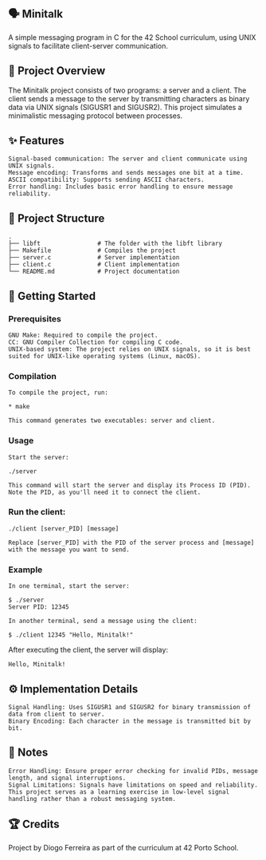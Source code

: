 ## 🗣️ Minitalk

A simple messaging program in C for the 42 School curriculum, using UNIX signals to facilitate client-server communication.

## 📄 Project Overview

The Minitalk project consists of two programs: a server and a client. The client sends a message to the server by transmitting characters as binary data via UNIX signals (SIGUSR1 and SIGUSR2). This project simulates a minimalistic messaging protocol between processes.
## ✨ Features

    Signal-based communication: The server and client communicate using UNIX signals.
    Message encoding: Transforms and sends messages one bit at a time.
    ASCII compatibility: Supports sending ASCII characters.
    Error handling: Includes basic error handling to ensure message reliability.

## 📁 Project Structure

    .
    ├── libft                # The folder with the libft library
    ├── Makefile             # Compiles the project
    ├── server.c             # Server implementation
    ├── client.c             # Client implementation
    └── README.md            # Project documentation

## 🚀 Getting Started
### Prerequisites

    GNU Make: Required to compile the project.
    CC: GNU Compiler Collection for compiling C code.
    UNIX-based system: The project relies on UNIX signals, so it is best suited for UNIX-like operating systems (Linux, macOS).

### Compilation

    To compile the project, run:

    * make

    This command generates two executables: server and client.
### Usage

    Start the server:

    ./server

    This command will start the server and display its Process ID (PID). Note the PID, as you'll need it to connect the client.

### Run the client:

    ./client [server_PID] [message]

    Replace [server_PID] with the PID of the server process and [message] with the message you want to send.

### Example

    In one terminal, start the server:

    $ ./server
    Server PID: 12345

    In another terminal, send a message using the client:

    $ ./client 12345 "Hello, Minitalk!"

After executing the client, the server will display:

    Hello, Minitalk!

## ⚙️ Implementation Details

    Signal Handling: Uses SIGUSR1 and SIGUSR2 for binary transmission of data from client to server.
    Binary Encoding: Each character in the message is transmitted bit by bit.

## 📝 Notes

    Error Handling: Ensure proper error checking for invalid PIDs, message length, and signal interruptions.
    Signal Limitations: Signals have limitations on speed and reliability. This project serves as a learning exercise in low-level signal handling rather than a robust messaging system.

## 🏆 Credits

Project by Diogo Ferreira as part of the curriculum at 42 Porto School.
